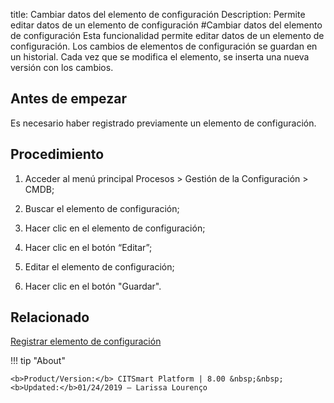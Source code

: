 title: Cambiar datos del elemento de configuración
Description: Permite editar datos de un elemento de configuración
#Cambiar datos del elemento de configuración
Esta funcionalidad permite editar datos de un elemento de configuración. Los cambios de elementos de configuración se guardan en un historial. Cada vez que se modifica el elemento, se inserta una nueva versión con los cambios.

Antes de empezar
----------------

Es necesario haber registrado previamente un elemento de configuración.

Procedimiento
-------------

1.  Acceder al menú principal Procesos \> Gestión de la Configuración \> CMDB;

2.  Buscar el elemento de configuración;

3.  Hacer clic en el elemento de configuración;

4.  Hacer clic en el botón “Editar”;

5.  Editar el elemento de configuración;

6.  Hacer clic en el botón "Guardar".

Relacionado
----------------

[Registrar elemento de configuración](/es-es/citsmart-esp-8/processes/configuration/use/register-CI.html)

!!! tip "About"

    <b>Product/Version:</b> CITSmart Platform | 8.00 &nbsp;&nbsp;
    <b>Updated:</b>01/24/2019 – Larissa Lourenço
